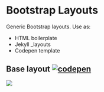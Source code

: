 Bootstrap Layouts
=================

Generic Bootstrap layouts. Use as:
* HTML boilerplate
* Jekyll _layouts
* Codepen template


## Base layout [![codepen](https://img.shields.io/badge/code-pen-d3d3d3.svg)](https://codepen.io/tonystar/pen/qagELN)

<img src="https://cdn.rawgit.com/highweb/bootstrap-layouts/c96bed702b9f8e1a937b8eabaedc801eee016ebc/base.png"/>
